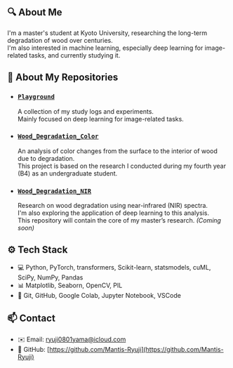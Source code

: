 ## 🔍 About Me

I'm a master's student at Kyoto University, researching the long-term degradation of wood over centuries. <br>
I'm also interested in machine learning, especially deep learning for image-related tasks, and currently studying it.

## 🚀 About My Repositories

- ### [`Playground`](https://github.com/Mantis-Ryuji/Playground)  
  A collection of my study logs and experiments.  
  Mainly focused on deep learning for image-related tasks.

- ### [`Wood_Degradation_Color`](https://github.com/Mantis-Ryuji/Wood_Degradation_Color)  
  An analysis of color changes from the surface to the interior of wood due to degradation.  
  This project is based on the research I conducted during my fourth year (B4) as an undergraduate student.

- ### [`Wood_Degradation_NIR`](https://github.com/Mantis-Ryuji/Wood_Degradation_NIR)  
  Research on wood degradation using near-infrared (NIR) spectra.  <br>
  I'm also exploring the application of deep learning to this analysis. <br>
  This repository will contain the core of my master’s research. *(Coming soon)*


## ⚙️ Tech Stack

- 💻 Python, PyTorch, transformers, Scikit-learn, statsmodels, cuML, SciPy, NumPy, Pandas
- 📊 Matplotlib, Seaborn, OpenCV, PIL
- 📁 Git, GitHub, Google Colab, Jupyter Notebook, VSCode

## 📫 Contact

- ✉️ Email: ryuji0801yama@icloud.com
- 📂 GitHub: [https://github.com/Mantis-Ryuji](https://github.com/Mantis-Ryuji)
